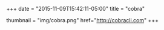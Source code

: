 +++
date = "2015-11-09T15:42:11-05:00"
title = "cobra"

thumbnail = "img/cobra.png"
href="http://cobracli.com"
+++
